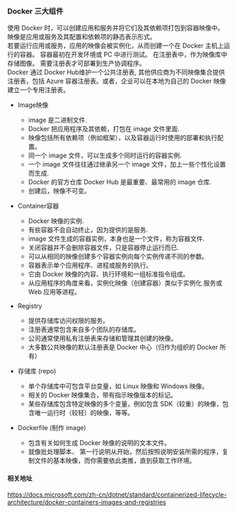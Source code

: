 
### Docker 三大组件

使用 Docker 时，可以创建应用和服务并将它们及其依赖项打包到容器映像中。   
映像是应用或服务及其配置和依赖项的静态表示形式。  
若要运行应用或服务，应用的映像会被实例化，从而创建一个在 Docker 主机上运行的容器。 
容器最初在开发环境或 PC 中进行测试。 
在注册表中，作为映像库中存储图像。 需要注册表才可部署到生产协调程序。  
Docker 通过 Docker Hub维护一个公共注册表, 其他供应商为不同映像集合提供注册表，包括 Azure 容器注册表。或者，企业可以在本地为自己的 Docker 映像建立一个专用注册表。 


* Image映像
    * image 是二进制文件.
    * Docker 把应用程序及其依赖，打包在 image 文件里面.
    * 映像包括所有依赖项（例如框架），以及容器运行时使用的部署和执行配置。
    * 同一个 image 文件，可以生成多个同时运行的容器实例.
    * 一个 image 文件往往通过继承另一个 image 文件，加上一些个性化设置而生成.
    * Docker 的官方仓库 Docker Hub 是最重要、最常用的 image 仓库.
    * 创建后，映像不可变。


* Container容器
    * Docker 映像的实例.
    * 有些容器不会自动终止，因为提供的是服务.
    * image 文件生成的容器实例，本身也是一个文件，称为容器文件.
    * 关闭容器并不会删除容器文件，只是容器停止运行而已.
    * 可以从相同的映像创建多个容器实例向每个实例传递不同的参数。
    * 容器表示单个应用程序、进程或服务的执行。
    * 它由 Docker 映像的内容、执行环境和一组标准指令组成。 
    * 从应用程序的角度来看，实例化映像（创建容器）类似于实例化 服务或 Web 应用等进程。


* Registry
    * 提供存储库访问权限的服务。 
    * 注册表通常包含来自多个团队的存储库。 
    * 公司通常使用私有注册表来存储和管理其创建的映像。
    * 大多数公共映像的默认注册表是 Docker 中心（归作为组织的 Docker 所有）

* 存储库 (repo)
    * 单个存储库中可包含平台变量，如 Linux 映像和 Windows 映像。
    * 相关的 Docker 映像集合，带有指示映像版本的标记。 
    * 某些存储库包含特定映像的多个变量，例如包含 SDK（较重）的映像，包含唯一运行时（较轻）的映像，等等。

* Dockerfile (制作 image)
    * 包含有关如何生成 Docker 映像的说明的文本文件。
    * 就像批处理脚本、 第一行说明从开始，然后按照说明安装所需的程序，复制文件的基本映像，而你需要依此类推，直到获取工作环境。

#### 相关地址
https://docs.microsoft.com/zh-cn/dotnet/standard/containerized-lifecycle-architecture/docker-containers-images-and-registries